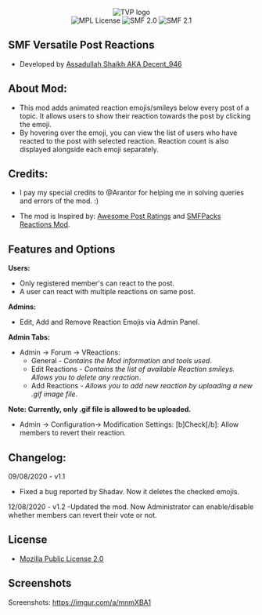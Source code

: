 <p align="center">
<img src="https://i.imgur.com/Xfr09sS.png?1" alt="TVP logo"><br>
<img src="https://img.shields.io/badge/License-MPL%202.0-green" alt="MPL License">  
<img src="https://img.shields.io/badge/SMF-2.0-yellow" alt="SMF 2.0"> 
<img src="https://img.shields.io/badge/SMF-2.1-yellowgreen" alt="SMF 2.1">
</p>

## SMF Versatile Post Reactions

* Developed by [Assadullah Shaikh AKA Decent_946](https://github.com/TheVersatilePro)

## About Mod:

* This mod adds animated reaction emojis/smileys below every post of a topic. It allows users to show their reaction towards the post by clicking the emoji. 
* By hovering over the emoji, you can view the list of users who have reacted to the post with selected reaction. Reaction count is also displayed alongside each emoji separately.

## Credits: 

* I pay my special credits to @Arantor for helping me in solving queries and errors of the mod. :)

* The mod is Inspired by: [Awesome Post Ratings](https://www.smfhacks.com/awesomepostratings.php) and [SMFPacks Reactions Mod](https://www.smfpacks.com/reactionsmod).

## Features and Options

<strong>Users:</strong>
- Only registered member's can react to the post.
- A user can react with multiple reactions on same post.

<strong>Admins:</strong>
- Edit, Add and Remove Reaction Emojis via Admin Panel.

<strong>Admin Tabs:</strong>
- Admin -> Forum -> VReactions:
  - General - *Contains the Mod information and tools used*.
  - Edit Reactions - *Contains the list of available Reaction smileys. Allows you to delete any reaction*.
  - Add Reactions - *Allows you to add new reaction by uploading a new .gif image file*.
  
<strong>Note: Currently, only .gif file is allowed to be uploaded.</strong>

- Admin -> Configuration-> Modification Settings:
   [b]Check[/b]: Allow members to revert their reaction.
   
## Changelog:
09/08/2020 - v1.1
- Fixed a bug reported by Shadav. Now it deletes the checked emojis.

12/08/2020 - v1.2
-Updated the mod. Now Administrator can enable/disable whether members can revert their vote or not.

## License
* [Mozilla Public License 2.0](https://www.mozilla.org/en-US/MPL/2.0/)

## Screenshots
Screenshots: https://imgur.com/a/mnmXBA1
